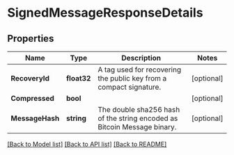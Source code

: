 # SignedMessageResponseDetails

## Properties

Name | Type | Description | Notes
------------ | ------------- | ------------- | -------------
**RecoveryId** | **float32** | A tag used for recovering the public key from a compact signature. | [optional] 
**Compressed** | **bool** |  | [optional] 
**MessageHash** | **string** | The double sha256 hash of the string encoded as Bitcoin Message binary. | [optional] 

[[Back to Model list]](../README.md#documentation-for-models) [[Back to API list]](../README.md#documentation-for-api-endpoints) [[Back to README]](../README.md)


